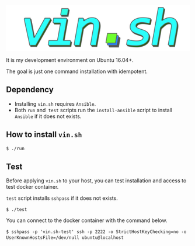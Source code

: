 <p align="center">
  <img src="https://github.com/devinjeon/vin.sh/blob/master/logo.png" alt="vin.sh logo" width="589px">
</p>


It is my development environment on Ubuntu 16.04+.

The goal is just one command installation with idempotent.

## Dependency

* Installing `vin.sh` requires `Ansible`.
* Both `run` and` test` scripts run the `install-ansible` script to install `Ansible` if it does not exists.

## How to install `vin.sh`

```
$ ./run
```

## Test

Before applying `vin.sh` to your host, you can test installation and access to test docker container.

`test` script installs `sshpass` if it does not exists.

```
$ ./test
```

You can connect to the docker container with the command below.

```
$ sshpass -p 'vin.sh-test' ssh -p 2222 -o StrictHostKeyChecking=no -o UserKnownHostsFile=/dev/null ubuntu@localhost
```
